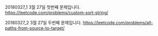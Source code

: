 20180327_1
3월 27일 첫번째 문제입니다.
https://leetcode.com/problems/custom-sort-string/

20180327_2
3월 27일 두번째 문제입니다.
https://leetcode.com/problems/all-paths-from-source-to-target/
